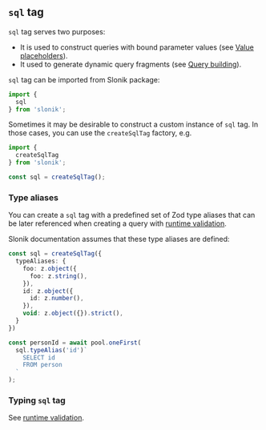 ## `sql` tag

`sql` tag serves two purposes:

* It is used to construct queries with bound parameter values (see [Value placeholders](#value-placeholders)).
* It used to generate dynamic query fragments (see [Query building](#query-building)).

`sql` tag can be imported from Slonik package:

```ts
import {
  sql
} from 'slonik';
```

Sometimes it may be desirable to construct a custom instance of `sql` tag. In those cases, you can use the `createSqlTag` factory, e.g.

```ts
import {
  createSqlTag
} from 'slonik';

const sql = createSqlTag();
```

### Type aliases

You can create a `sql` tag with a predefined set of Zod type aliases that can be later referenced when creating a query with [runtime validation](#runtime-validation).

Slonik documentation assumes that these type aliases are defined:

```ts
const sql = createSqlTag({
  typeAliases: {
    foo: z.object({
      foo: z.string(),
    }),
    id: z.object({
      id: z.number(),
    }),
    void: z.object({}).strict(),
  }
})

const personId = await pool.oneFirst(
  sql.typeAlias('id')`
    SELECT id
    FROM person
  `
);
```

### Typing `sql` tag

See [runtime validation](#runtime-validation).